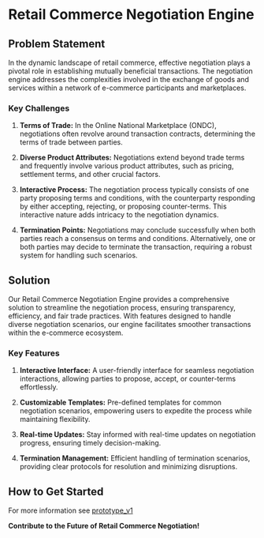 # Retail Commerce Negotiation Engine

## Problem Statement

In the dynamic landscape of retail commerce, effective negotiation plays a pivotal role in establishing mutually beneficial transactions. The negotiation engine addresses the complexities involved in the exchange of goods and services within a network of e-commerce participants and marketplaces.

### Key Challenges

1. **Terms of Trade:** In the Online National Marketplace (ONDC), negotiations often revolve around transaction contracts, determining the terms of trade between parties.

2. **Diverse Product Attributes:** Negotiations extend beyond trade terms and frequently involve various product attributes, such as pricing, settlement terms, and other crucial factors.

3. **Interactive Process:** The negotiation process typically consists of one party proposing terms and conditions, with the counterparty responding by either accepting, rejecting, or proposing counter-terms. This interactive nature adds intricacy to the negotiation dynamics.

4. **Termination Points:** Negotiations may conclude successfully when both parties reach a consensus on terms and conditions. Alternatively, one or both parties may decide to terminate the transaction, requiring a robust system for handling such scenarios.

## Solution

Our Retail Commerce Negotiation Engine provides a comprehensive solution to streamline the negotiation process, ensuring transparency, efficiency, and fair trade practices. With features designed to handle diverse negotiation scenarios, our engine facilitates smoother transactions within the e-commerce ecosystem.

### Key Features

1. **Interactive Interface:** A user-friendly interface for seamless negotiation interactions, allowing parties to propose, accept, or counter-terms effortlessly.

2. **Customizable Templates:** Pre-defined templates for common negotiation scenarios, empowering users to expedite the process while maintaining flexibility.

3. **Real-time Updates:** Stay informed with real-time updates on negotiation progress, ensuring timely decision-making.

4. **Termination Management:** Efficient handling of termination scenarios, providing clear protocols for resolution and minimizing disruptions.

## How to Get Started

For more information see [prototype_v1](https://github.com/tanishq-cloud/Negotiation-engine/tree/main/prototype_v1)

**Contribute to the Future of Retail Commerce Negotiation!**

